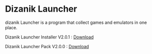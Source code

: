 # Dizanik Launcher

dizanik Launcher is a program that collect games and emulators in one place.

Dizanik Launcher Installer V2.0.1 : <a href="https://github.com/ATMFD/Dizanik-Launcher/raw/main/Dizanik%20Launcher%20Installer%20V2.0.1.exe">Download</a>

Dizanik Launcher Pack V2.0.0 : <a href="https://github.com/ATMFD/Dizanik-Launcher/raw/main/Dizanik%20Launcher%20Pack%20V2.0.0.rar">Download</a>

